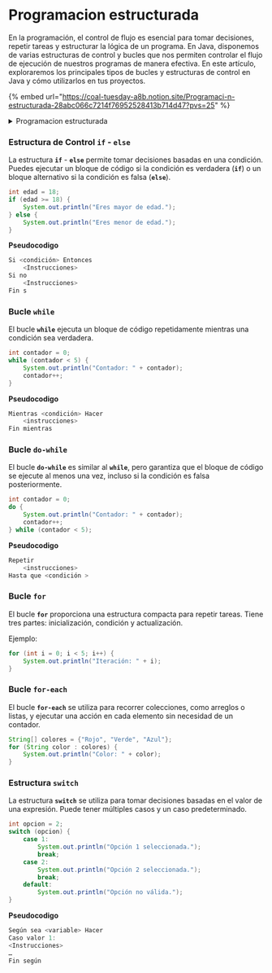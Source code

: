 # Programacion estructurada

En la programación, el control de flujo es esencial para tomar decisiones, repetir tareas y estructurar la lógica de un programa. En Java, disponemos de varias estructuras de control y bucles que nos permiten controlar el flujo de ejecución de nuestros programas de manera efectiva. En este artículo, exploraremos los principales tipos de bucles y estructuras de control en Java y cómo utilizarlos en tus proyectos.

{% embed url="https://coal-tuesday-a8b.notion.site/Programaci-n-estructurada-28abc066c7214f76952528413b714d47?pvs=25" %}

<details>

<summary>Programacion estructurada</summary>

[if-else](programacion-estructurada.md#estructura-de-control-if-else)

[while](programacion-estructurada.md#bucle-while)

[do-while](programacion-estructurada.md#bucle-do-while)

[for](programacion-estructurada.md#bucle-for)

[for-each](programacion-estructurada.md#bucle-for-each)

[switch](programacion-estructurada.md#estructura-switch)

</details>

### **Estructura de Control `if` - `else`**

La estructura **`if`** - **`else`** permite tomar decisiones basadas en una condición. Puedes ejecutar un bloque de código si la condición es verdadera (**`if`**) o un bloque alternativo si la condición es falsa (**`else`**).

```java
int edad = 18;
if (edad >= 18) {
    System.out.println("Eres mayor de edad.");
} else {
    System.out.println("Eres menor de edad.");
}
```

**Pseudocodigo**

```java
Si <condición> Entonces
	<Instrucciones>
Si no
	<Instrucciones>
Fin s
```

### **Bucle `while`**

El bucle **`while`** ejecuta un bloque de código repetidamente mientras una condición sea verdadera.

```java
int contador = 0;
while (contador < 5) {
    System.out.println("Contador: " + contador);
    contador++;
}
```

**Pseudocodigo**

```java
Mientras <condición> Hacer
	<instrucciones>
Fin mientras
```

### **Bucle `do-while`**

El bucle **`do-while`** es similar al **`while`**, pero garantiza que el bloque de código se ejecute al menos una vez, incluso si la condición es falsa posteriormente.

```java
int contador = 0;
do {
    System.out.println("Contador: " + contador);
    contador++;
} while (contador < 5);
```

**Pseudocodigo**

```java
Repetir
	<instrucciones>
Hasta que <condición >
```

### **Bucle `for`**

El bucle **`for`** proporciona una estructura compacta para repetir tareas. Tiene tres partes: inicialización, condición y actualización.

Ejemplo:

```java
for (int i = 0; i < 5; i++) {
    System.out.println("Iteración: " + i);
}
```

### **Bucle `for-each`**

El bucle **`for-each`** se utiliza para recorrer colecciones, como arreglos o listas, y ejecutar una acción en cada elemento sin necesidad de un contador.

```java
String[] colores = {"Rojo", "Verde", "Azul"};
for (String color : colores) {
    System.out.println("Color: " + color);
}
```

### **Estructura `switch`**

La estructura **`switch`** se utiliza para tomar decisiones basadas en el valor de una expresión. Puede tener múltiples casos y un caso predeterminado.

```java
int opcion = 2;
switch (opcion) {
    case 1:
        System.out.println("Opción 1 seleccionada.");
        break;
    case 2:
        System.out.println("Opción 2 seleccionada.");
        break;
    default:
        System.out.println("Opción no válida.");
}
```

**Pseudocodigo**

```java
Según sea <variable> Hacer
Caso valor 1:
<Instrucciones>
…
Fin según
```
